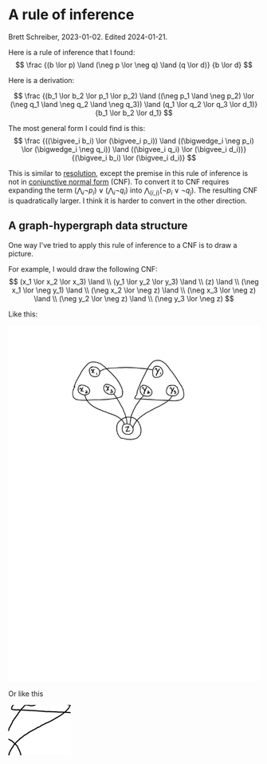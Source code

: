 
# A rule of inference
Brett Schreiber, 2023-01-02. Edited 2024-01-21.

Here is a rule of inference that I found:
$$
\frac
  {(b \lor p) \land (\neg p \lor \neg q) \land (q \lor d)}
  {b \lor d}
$$

Here is a derivation:

$$
\frac
  {(b_1 \lor b_2 \lor p_1 \lor p_2) \land ((\neg p_1 \land \neg p_2) \lor (\neg q_1 \land \neg q_2 \land \neg q_3)) \land (q_1 \lor q_2 \lor q_3 \lor d_1)}
  {b_1 \lor b_2 \lor d_1}
$$

The most general form I could find is this:
$$
\frac
  {((\bigvee_i b_i) \lor (\bigvee_i p_i)) \land ((\bigwedge_i \neg p_i) \lor (\bigwedge_i \neg q_i)) \land ((\bigvee_i q_i) \lor (\bigvee_i d_i))}
  {(\bigvee_i b_i) \lor (\bigvee_i d_i)}
$$

This is similar to [resolution](https://en.wikipedia.org/wiki/Resolution_(logic)), except the premise in this rule of inference is not in [conjunctive normal form](https://en.wikipedia.org/wiki/Conjunctive_normal_form) (CNF). To convert it to CNF requires expanding the term $(\bigwedge_i \neg p_i) \lor (\bigwedge_i \neg q_i)$ into $\bigwedge_{(i, j)} (\neg p_i \lor \neg q_j)$. The resulting CNF is quadratically larger. I think it is harder to convert in the other direction.

## A graph-hypergraph data structure

One way I've tried to apply this rule of inference to a CNF is to draw a picture.

For example, I would draw the following CNF:
$$
(x_1 \lor x_2 \lor x_3) \land \\
(y_1 \lor y_2 \lor y_3) \land \\
(z) \land \\
(\neg x_1 \lor \neg y_1) \land \\
(\neg x_2 \lor \neg z) \land \\
(\neg x_3 \lor \neg z) \land \\
(\neg y_2 \lor \neg z) \land \\
(\neg y_3 \lor \neg z)
$$

Like this:

![Svg](../img/graph-hypergraph.svg)

Or like this

![Png](../img/graph-hypergraph.png)
